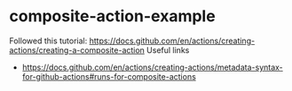 # composite-action-example

Followed this tutorial: https://docs.github.com/en/actions/creating-actions/creating-a-composite-action
Useful links
- https://docs.github.com/en/actions/creating-actions/metadata-syntax-for-github-actions#runs-for-composite-actions
